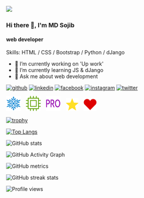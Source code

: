 ![](https://scontent.fdac116-1.fna.fbcdn.net/v/t39.30808-6/271647681_1106773366531097_6179287184127756393_n.jpg?stp=dst-jpg_p720x720&_nc_cat=108&ccb=1-7&_nc_sid=e3f864&_nc_ohc=opJgnVjTL1QAX_yApAp&_nc_ht=scontent.fdac116-1.fna&oh=00_AT9HOk36CHYG4R3h8zyWRRKsxRvtlhO9Kv18nklw0Ab-XA&oe=62C5C8B3)


### Hi there 👋, I'm MD Sojib
#### web developer


Skills: HTML / CSS / Bootstrap / Python / dJango

- 🔭 I’m currently working on 'Up work' 
- 🌱 I’m currently learning JS & dJango 
- 💬 Ask me about web development 


[<img src='https://cdn.jsdelivr.net/npm/simple-icons@3.0.1/icons/github.svg' alt='github' height='40'>](https://github.com/sojib7379)  [<img src='https://cdn.jsdelivr.net/npm/simple-icons@3.0.1/icons/linkedin.svg' alt='linkedin' height='40'>](https://www.linkedin.com/in/https://www.linkedin.com/in/md-s-36300a1bb/)  [<img src='https://cdn.jsdelivr.net/npm/simple-icons@3.0.1/icons/facebook.svg' alt='facebook' height='40'>](https://www.facebook.com/md.sojib.7379)  [<img src='https://cdn.jsdelivr.net/npm/simple-icons@3.0.1/icons/instagram.svg' alt='instagram' height='40'>](https://www.instagram.com//md.sojib.7379/)  [<img src='https://cdn.jsdelivr.net/npm/simple-icons@3.0.1/icons/twitter.svg' alt='twitter' height='40'>](https://twitter.com/sojib7379)  

<a href='https://archiveprogram.github.com/'><img src='https://raw.githubusercontent.com/acervenky/animated-github-badges/master/assets/acbadge.gif' width='40' height='40'></a> <a href='https://docs.github.com/en/developers'><img src='https://raw.githubusercontent.com/acervenky/animated-github-badges/master/assets/devbadge.gif' width='40' height='40'></a> <a href='https://github.com/pricing'><img src='https://raw.githubusercontent.com/acervenky/animated-github-badges/master/assets/pro.gif' width='40' height='40'></a> <a href='https://stars.github.com/'><img src='https://raw.githubusercontent.com/acervenky/animated-github-badges/master/assets/starbadge.gif' width='35' height='35'></a> <a href='https://docs.github.com/en/github/supporting-the-open-source-community-with-github-sponsors'><img src='https://raw.githubusercontent.com/acervenky/animated-github-badges/master/assets/sponsorbadge.gif' width='35' height='35'></a> 

[![trophy](https://github-profile-trophy.vercel.app/?username=sojib7379)](https://github.com/ryo-ma/github-profile-trophy)

[![Top Langs](https://github-readme-stats.vercel.app/api/top-langs/?username=sojib7379)](https://github.com/anuraghazra/github-readme-stats)

![GitHub stats](https://github-readme-stats.vercel.app/api?username=sojib7379&show_icons=true)  

![GitHub Activity Graph](https://activity-graph.herokuapp.com/graph?username=sojib7379)  

![GitHub metrics](https://metrics.lecoq.io/sojib7379)  

![GitHub streak stats](https://github-readme-streak-stats.herokuapp.com/?user=sojib7379)  

![Profile views](https://gpvc.arturio.dev/sojib7379)  
